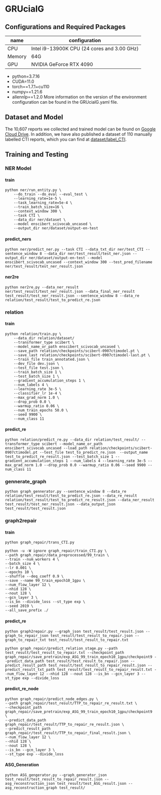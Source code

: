 # GRUcialG

## Configurations and Required Packages
| name    | configuration    |
| ---- | ---- |
| CPU       | Intel i9-13900K CPU (24 cores and 3.00 GHz)    |
| Memory    | 64G                                            |
| GPU       | NVIDIA GeForce RTX 4090                        |

- python=3.7.16
- CUDA=11.0
- torch==1.7.1+cu110
- numpy==1.21.6
- allennlp==1.2.0
More information on the version of the environment configuration can be found in the GRUcialG.yaml file.

## Dataset and Model
The 10,607 reports we collected and trained model can be found on [Google Cloud Drive](https://drive.google.com/drive/folders/1bm97sgVu7_ccs6-yziQAPPVY161Vnh3X?usp=sharing). In addition, we have also published a dataset of 110 manually labelled CTI reports, which you can find at [dataset/label_CTI](https://github.com/Shike-Cheng/CRUcialG/tree/903a0b3e2d96b3bc0b9d4238c4a0468c2dd73bc5/dataset/label_CTI).



## Training and Testing
### NER Model

#### train

```shell
python ner/run_entity.py \
	--do_train --do_eval --eval_test \
	--learning_rate=1e-5 \
	--task_learning_rate=5e-4 \
	--train_batch_size=16 \
	--context_window 300 \
	--task CTI \
	--data_dir ner/dataset \
	--model enscibert_scivocab_uncased \
	--output_dir ner/dataset/output-en-test
```

#### predict_ners

```shell
python ner/predict_ner.py --task CTI --data_txt_dir ner/test_CTI --sentence_window 8 --data_dir ner/test_result/test_ner.json --output_dir ner/dataset/output-en-test --model enscibert_scivocab_uncased --context_window 300 --test_pred_filename ner/test_result/test_ner_result.json
```

####  ner2re

```shell
python ner2re.py --data_ner_result ner/test_result/test_ner_result.json --data_final_ner_result test_result/test_ner_result.json --sentence_window 8 --data_re relation/test_result/test_to_predict_re.json
```

### relation

#### train

```shell
python relation/train.py \
	--data_dir relation/dataset/ 
	--transformer_type scibert \
	--model_name_or_path enscibert_scivocab_uncased \
	--save_path relation/checkpoints/scibert-0907ctimodel.pt \
	--save_last relation/checkpoints/scibert-0907ctimodel-last.pt \
	--train_file train_annotated.json \
	--dev_file dev.json \
	--test_file test.json \
	--train_batch_size 1 \
	--test_batch_size 1 \
	--gradient_accumulation_steps 1 \
	--num_labels 4 \
	--learning_rate 3e-5 \
	--classifier_lr 1e-4 \
	--max_grad_norm 1.0 \
	--drop_prob 0.0 \
	--warmup_ratio 0.06 \
	--num_train_epochs 50.0 \
	--seed 9900 \
	--num_class 11
```

#### predict_re

```shell
python relation/predict_re.py --data_dir relation/test_result/ --transformer_type scibert --model_name_or_path enscibert_scivocab_uncased --load_path relation/checkpoints/scibert-0907ctimodel.pt --test_file test_to_predict_re.json  --output_name test_to_predict_re_result.json --test_batch_size 1 --gradient_accumulation_steps 1 --num_labels 4 --learning_rate 3e-5 --max_grad_norm 1.0 --drop_prob 0.0 --warmup_ratio 0.06 --seed 9900 --num_class 11

```

### gennerate_graph

```shell
python graph_gennerator.py --sentence_window 8 --data_re relation/test_result/test_to_predict_re.json --data_re_result relation/test_result/test_to_predict_re_result.json --data_ner_result test_result/test_ner_result.json --data_output_json test_result/test_result.json
```

### graph2repair 

#### train

```shell
python graph_repair/trans_CTI.py
```

```shell
python -u -W ignore graph_repair/train_CTI.py \
--path graph_repair/data_preprocessed/99_train \
--train --num_workers 4 \
--batch_size 4 \
--lr 0.001 \
--epochs 10 \
--shuffle --deq_coeff 0.9 \
--save --name 99_train_epoch10_1gpu \
--num_flow_layer 12 \
--nhid 128 \
--nout 128 \
--gcn_layer 3 \
--is_bn --divide_loss --st_type exp \
--seed 2019 \
--all_save_prefix ./
```

#### predict_re

```shell
python graph2repair.py --graph_json test_result/test_result.json --graph_to_repair_json test_result/test_result_to_repair.json --graph_to_repair_txt test_result/test_result_to_repair.txt
```

```shell
python graph_repair/predict_relation_stage.py --path test_result/test_result_to_repair.txt --checkpoint_path graph_repair/save_pretrain/exp_ASG_99_train_epoch10_1gpu/checkpoint9 --predict_data_path test_result/test_result_to_repair.json --predict_result_path test_result/test_result_to_repair_result.json --predict_result_txt_path test_result/test_result_to_repair_result.txt --num_flow_layer 12 --nhid 128 --nout 128 --is_bn --gcn_layer 3 --st_type exp --divide_loss
```

#### predict_re_node

```shell
python graph_repair/predict_node_edges.py \
--path graph_repair/test_result/TTP_to_repair_re_result.txt \
--checkpoint_path graph_repair/save_pretrain/exp_ASG_99_train_epoch10_1gpu/checkpoint9  \
--predict_data_path graph_repair/test_result/TTP_to_repair_re_result.json \
--predict_result_path graph_repair/test_result/TTP_to_repair_final_result.json \
--num_flow_layer 12 \
--nhid 128 \
--nout 128 \
--is_bn --gcn_layer 3 \
--st_type exp --divide_loss
```

#### ASG_Generation
```shell
python ASG_gengerator.py --graph_generator_json test_result/test_result_to_repair_result.json --asg_reconstruction_json test_result/test_ASG_result.json --asg_reconstruction_graph test_result/
```
